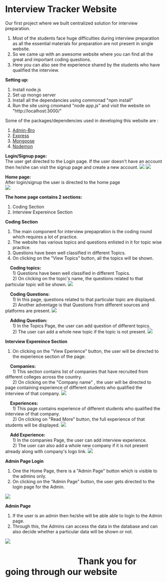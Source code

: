 # Interview Tracker Website

Our first project where we built centralized solution for interview preparation.
 1) Most of the students face huge difficulties during interview preparation as all the essential materials for preparation are not present in single website.
 2) So we came up with an awesome website where you can find all the great and important coding questions.
 3) Here you can also see the experience shared by the students who have qualified the interview.

**Setting up:**
 1) Install node.js
 2) Set up mongo server
 3) Install all the dependancies using commonad "npm install"
 4) Run the site using cmomand "node app.js" and visit the website on "http://localhost:3000/"

Some of the packages/dependencies used in developing this website are :
 1) [Admin-Bro](https://adminbro.com/section-modules.html)
 2) [Express](http://expressjs.com/)
 3) [Mongoose](https://mongoosejs.com/docs/)
 4) [Nodemon](https://nodemon.io/)

**Login/Signup page: <br />** 
  The user get directed to the Login page. If the user doesn't have an account then he/she can visit the signup page and create a new account.
<img src="screenshot/login.png" >
<img src="screenshot/signup.png" >

**Home page: <br />**
  After login/signup the user is directed to the home page  
 <img src="screenshot/home.png" >
 
 **The home page contains 2 sections:**
 1) Coding Section
 2) Interview Expereince Section

**Coding Section**
 1) The main component for interview prepapration is the coding round which requires a lot of practice.
 2) The website has various topics and questions enlisted in it for topic wise practice.
 3) Questions have been well classified in different Topics.
 4) On clicking on the "View Topics" button, all the topics will be shown.

 &nbsp; &nbsp; **Coding topics:** <br />
    &nbsp; &nbsp; &nbsp; 1) Questions have been well classified in different Topics. <br />
    &nbsp; &nbsp; &nbsp; 2) On clicking on the topic's name, the questions related to that particular topic will be shown. 
   <img src="screenshot/topics.png" >
   
 &nbsp; &nbsp; **Coding Questions:** <br />
    &nbsp; &nbsp; &nbsp; 1) In this page, questions related to that particular topic are displayed. <br />
    &nbsp; &nbsp; &nbsp; 2) Another adventage is that Questions from different sources and platforms are present. 
   <img src="screenshot/questions.png" >

 &nbsp; &nbsp; **Adding Question:** <br />
    &nbsp; &nbsp; &nbsp; 1) In the Topics Page, the user can add question of different topics. <br />
    &nbsp; &nbsp; &nbsp; 2) The user can add a whole new topic if the topic is not present.
   <img src="screenshot/add_question.png" >
   
**Interview Expereince Section**
 1) On clicking on the "View Eperience" button, the user will be directed to the experience section of the page.

 &nbsp; &nbsp; **Companies:** <br />
    &nbsp; &nbsp; &nbsp; 1) This section contains list of companies that have recruited from different colleges across the country. <br />
    &nbsp; &nbsp; &nbsp; 2) On clicking on the "Company name" , the user will be directed to page containing experience of different students who qualified the 
    &nbsp; &nbsp; &nbsp; &nbsp; interview of that  company. 
   <img src="screenshot/companies.png" >
   
 &nbsp; &nbsp; **Experiences:** <br />
    &nbsp; &nbsp; &nbsp; 1) This page contains experience of different students who qualified the interview of that company. <br />
    &nbsp; &nbsp; &nbsp; 2) On clicking on "Read More" button, the full experience of that students will be displayed.
    <img src="screenshot/experiences.png" >

 &nbsp; &nbsp; **Add Experience:** <br />
    &nbsp; &nbsp; &nbsp; 1) In the companies Page, the user can add interview experience. <br />
    &nbsp; &nbsp; &nbsp; 2) The user can also add a whole new company if it is not present already along with company's logo link.
    <img src="screenshot/add_experience.png" >
    
**Admin Page Login**
  1) One the Home Page, there is a "Admin Page" button which is visible to the admins only.
  2) On clicking on the "Admin Page" button, the user gets directed to the login page for the Admin.
  <img src="screenshot/admin-login.png" >
  
**Admin Page**
  1) If the user is an admin then he/she will be able able to login to the Admin page.
  2) Through this, the Admins can access the data in the database and can also decide whether a particular data will be shown or not.
   <img src="screenshot/admin-page.png" >
   
   <br />
   
 # &nbsp; &nbsp;&nbsp; &nbsp; &nbsp; &nbsp; &nbsp; &nbsp;&nbsp; &nbsp; &nbsp; &nbsp; &nbsp; &nbsp;&nbsp; &nbsp; &nbsp; &nbsp; &nbsp; Thank you for going through our website
 
 
